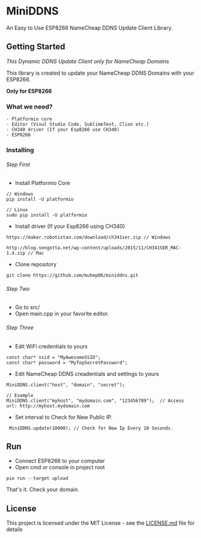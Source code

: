 # MiniDDNS

An Easy to Use ESP8266 NameCheap DDNS Update Client Library.

## Getting Started

*This Dynamic DDNS Update Client only for NameCheap Domains*

This library is created to update your NameCheap DDNS Domains with your ESP8266.

**Only for ESP8266**

### What we need?

```
- Platformio core
- Editor (Visul Studio Code, SublimeText, Clion etc.)
- CH340 driver (If your Esp8266 use CH340)
- ESP8266
```

### Installing

###### Step First

- Install Platformio Core
```
// Windows
pip install -U platformio

// Linux
sudo pip install -U platformio
```
- Install driver (If your Esp8266 using CH340)
```
https://maker.robotistan.com/download/ch341ser.zip // Windows

http://blog.sengotta.net/wp-content/uploads/2015/11/CH341SER_MAC-1.4.zip // Mac
```
- Clone repository
```
git clone https://github.com/muhep06/miniddns.git
```

###### Step Two
- Go to src/
- Open main.cpp in your favorite editor.

###### Step Three
- Edit WiFi credentials to yours

```
const char* ssid = "MyAwesomeSSID";
const char* password = "MyTopSecretPassword";
```

- Edit NameCheap DDNS creadentials and settings to yours

```
MiniDDNS.client("host", "domain", "secret");

// Example
MiniDDNS.client("myhost", "mydomain.com", "123456789");  // Access url: http://myhost.mydomain.com
```

- Set interval to Check for New Public IP.

```
 MiniDDNS.update(10000); // Check for New Ip Every 10 Seconds.
```

## Run

- Connect ESP8266 to your computer
- Open cmd or console in project root

```
pio run --target upload
```

That's it. Check your domain.

## License

This project is licensed under the MIT License - see the [LICENSE.md](LICENSE.md) file for details
